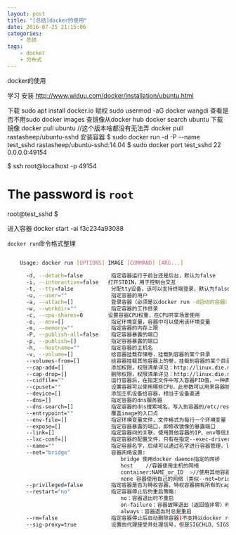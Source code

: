 ```yaml
---
layout: post
title: "[总结]docker的使用"
date: 2016-07-25 21:15:06 
categories: 
    - 总结
tags:
    - docker
    - 分布式
---
```


docker的使用

<!--more-->

学习 安装 http://www.widuu.com/docker/installation/ubuntu.html

下载
sudo apt install docker.io
赋权
sudo usermod -aG docker wangdi
查看是否不用sudo
docker images
查镜像从docker hub 
docker search ubuntu
下载镜像
docker pull ubuntu //这个版本啥都没有无法弄
docker pull rastasheep/ubuntu-sshd
安装容器
$ sudo docker run -d -P --name test_sshd rastasheep/ubuntu-sshd:14.04
$ sudo docker port test_sshd 22
  0.0.0.0:49154

$ ssh root@localhost -p 49154
# The password is `root`
root@test_sshd $

进入容器
docker start -ai f3c234a93088

`docker run`命令格式整理

```bash

    Usage: docker run [OPTIONS] IMAGE [COMMAND] [ARG...]    
      
      -d, --detach=false         指定容器运行于前台还是后台，默认为false     
      -i, --interactive=false   打开STDIN，用于控制台交互    
      -t, --tty=false            分配tty设备，该可以支持终端登录，默认为false    
      -u, --user=""              指定容器的用户    
      -a, --attach=[]            登录容器（必须是以docker run -d启动的容器）  
      -w, --workdir=""           指定容器的工作目录   
      -c, --cpu-shares=0        设置容器CPU权重，在CPU共享场景使用    
      -e, --env=[]               指定环境变量，容器中可以使用该环境变量    
      -m, --memory=""            指定容器的内存上限    
      -P, --publish-all=false    指定容器暴露的端口    
      -p, --publish=[]           指定容器暴露的端口   
      -h, --hostname=""          指定容器的主机名    
      -v, --volume=[]            给容器挂载存储卷，挂载到容器的某个目录    
      --volumes-from=[]          给容器挂载其他容器上的卷，挂载到容器的某个目录  
      --cap-add=[]               添加权限，权限清单详见：http://linux.die.net/man/7/capabilities    
      --cap-drop=[]              删除权限，权限清单详见：http://linux.die.net/man/7/capabilities    
      --cidfile=""               运行容器后，在指定文件中写入容器PID值，一种典型的监控系统用法    
      --cpuset=""                设置容器可以使用哪些CPU，此参数可以用来容器独占CPU    
      --device=[]                添加主机设备给容器，相当于设备直通    
      --dns=[]                   指定容器的dns服务器    
      --dns-search=[]            指定容器的dns搜索域名，写入到容器的/etc/resolv.conf文件    
      --entrypoint=""            覆盖image的入口点    
      --env-file=[]              指定环境变量文件，文件格式为每行一个环境变量    
      --expose=[]                指定容器暴露的端口，即修改镜像的暴露端口    
      --link=[]                  指定容器间的关联，使用其他容器的IP、env等信息    
      --lxc-conf=[]              指定容器的配置文件，只有在指定--exec-driver=lxc时使用    
      --name=""                  指定容器名字，后续可以通过名字进行容器管理，links特性需要使用名字    
      --net="bridge"             容器网络设置:  
                                    bridge 使用docker daemon指定的网桥       
                                    host    //容器使用主机的网络    
                                    container:NAME_or_ID  >//使用其他容器的网路，共享IP和PORT等网络资源    
                                    none 容器使用自己的网络（类似--net=bridge），但是不进行配置   
      --privileged=false         指定容器是否为特权容器，特权容器拥有所有的capabilities    
      --restart="no"             指定容器停止后的重启策略:  
                                    no：容器退出时不重启    
                                    on-failure：容器故障退出（返回值非零）时重启   
                                    always：容器退出时总是重启    
      --rm=false                 指定容器停止后自动删除容器(不支持以docker run -d启动的容器)    
      --sig-proxy=true           设置由代理接受并处理信号，但是SIGCHLD、SIGSTOP和SIGKILL不能被代理    

```